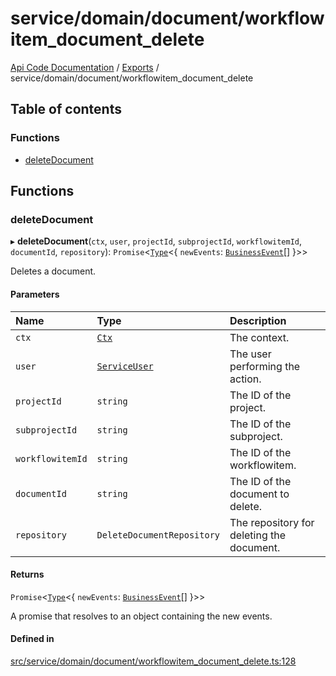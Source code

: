 # service/domain/document/workflowitem\_document\_delete
 
[Api Code Documentation](../README.md) / [Exports](../modules.md) / service/domain/document/workflowitem\_document\_delete

## Table of contents

### Functions

- [deleteDocument](service_domain_document_workflowitem_document_delete.md#deletedocument)

## Functions

### deleteDocument

▸ **deleteDocument**(`ctx`, `user`, `projectId`, `subprojectId`, `workflowitemId`, `documentId`, `repository`): `Promise`\<[`Type`](result.md#type)\<\{ `newEvents`: [`BusinessEvent`](service_domain_business_event.md#businessevent)[]  }\>\>

Deletes a document.

#### Parameters

| Name | Type | Description |
| :------ | :------ | :------ |
| `ctx` | [`Ctx`](../interfaces/lib_ctx.Ctx.md) | The context. |
| `user` | [`ServiceUser`](../interfaces/service_domain_organization_service_user.ServiceUser.md) | The user performing the action. |
| `projectId` | `string` | The ID of the project. |
| `subprojectId` | `string` | The ID of the subproject. |
| `workflowitemId` | `string` | The ID of the workflowitem. |
| `documentId` | `string` | The ID of the document to delete. |
| `repository` | `DeleteDocumentRepository` | The repository for deleting the document. |

#### Returns

`Promise`\<[`Type`](result.md#type)\<\{ `newEvents`: [`BusinessEvent`](service_domain_business_event.md#businessevent)[]  }\>\>

A promise that resolves to an object containing the new events.

#### Defined in

[src/service/domain/document/workflowitem_document_delete.ts:128](https://github.com/openkfw/TruBudget/blob/1602d8b/api/src/service/domain/document/workflowitem_document_delete.ts#L128)

